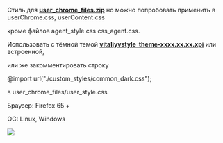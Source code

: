 Стиль для [**user_chrome_files.zip**](https://github.com/VitaliyVstyle/VitaliyVstyle.github.io/blob/master/stylesff/toolbars/user_chrome_files.zip) но можно попробовать применить в userChrome.css, userContent.css

кроме файлов agent_style.css css_agent.css.

Использовать с тёмной темой [**vitaliyvstyle_theme-xxxx.xx.xx.xpi**](https://github.com/VitaliyVstyle/VitaliyVstyle.github.io/tree/master/webextensions) или встроенной,

или же закомментировать строку

@import url("./custom_styles/common_dark.css");

в user_chrome_files/user_style.css

Браузер: Firefox 65 +

ОС: Linux, Windows

<img src="https://raw.githubusercontent.com/VitaliyVstyle/VitaliyVstyle.github.io/master/stylesff/full_theme/image_01.png"/>
